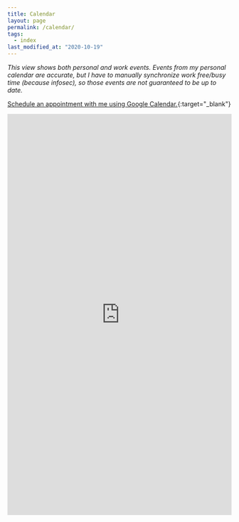 ```yaml
---
title: Calendar
layout: page
permalink: /calendar/
tags:
  - index
last_modified_at: "2020-10-19"
---
```


_This view shows both personal and work events. Events from my personal calendar are accurate, but I have to manually synchronize work free/busy time (because infosec), so those events are not guaranteed to be up to date._

[Schedule an appointment with me using Google Calendar.](https://calendar.google.com/calendar/render?action=TEMPLATE&add=arthurlz%40gmail.com){:target="&lowbar;blank"}

<iframe src="https://calendar.google.com/calendar/embed?height=900&amp;wkst=2&amp;bgcolor=%23ffffff&amp;ctz=America%2FDenver&amp;src=YXJ0aHVybHpAZ21haWwuY29t&amp;src=ajI3dXVpdWY4cTRzdGtpYjM2dWE1b3N1cWNAZ3JvdXAuY2FsZW5kYXIuZ29vZ2xlLmNvbQ&amp;color=%233F51B5&amp;showTitle=0&amp;showPrint=0&amp;showCalendars=0&amp;mode=WEEK" style="border-width:0" width="100%" height="900" frameborder="0" scrolling="no"></iframe>

